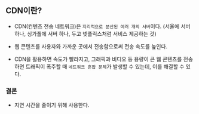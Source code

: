 ## CDN이란?

- CDN(컨텐츠 전송 네트워크)은 `지리적으로 분산된 여러 개의 서버`이다.
  (서울에 서버 하나, 싱가폴에 서버 하나, 두고 넷플릭스처럼 서비스 제공하는 것)

- 웹 콘텐츠를 사용자와 가까운 곳에서 전송함으로써 전송 속도를 높인다.

- CDN을 활용하면 속도가 빨라지고, 그래픽과 비디오 등 용량이 큰 웹 콘텐츠를 전송하면 트래픽이 폭주할 때 `네트워크 혼잡 문제`가 발생할 수 있는데, 이를 해결할 수 있다.

### 결론

- 지연 시간을 줄이기 위해 사용한다.
